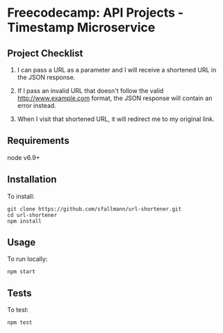 # Freecodecamp: API Projects - Timestamp Microservice

## Project Checklist

  1. I can pass a URL as a parameter and I will receive a shortened URL in the JSON response.

  2. If I pass an invalid URL that doesn't follow the valid http://www.example.com format, the JSON response will contain an error instead.

  3. When I visit that shortened URL, it will redirect me to my original link.

## Requirements

  node v6.9+

## Installation

  To install:

    git clone https://github.com/sfallmann/url-shortener.git
    cd url-shortener
    npm install

## Usage

  To run locally:
    
    npm start

## Tests

  To test:

    npm test